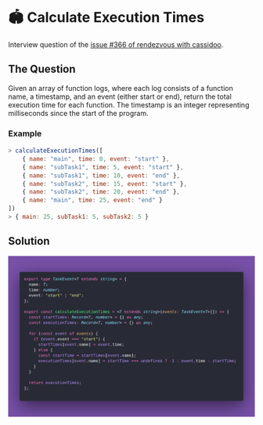 # 🏟️ Calculate Execution Times

Interview question of the [issue #366 of rendezvous with cassidoo](https://buttondown.com/cassidoo/archive/yesterdays-home-runs-dont-win-todays-games-babe/).

## The Question

Given an array of function logs, where each log consists of a function name, a timestamp, and an
event (either start or end), return the total execution time for each function.
The timestamp is an integer representing milliseconds since the start of the program.

### Example

```js
> calculateExecutionTimes([
    { name: "main", time: 0, event: "start" },
    { name: "subTask1", time: 5, event: "start" },
    { name: "subTask1", time: 10, event: "end" },
    { name: "subTask2", time: 15, event: "start" },
    { name: "subTask2", time: 20, event: "end" },
    { name: "main", time: 25, event: "end" }
])
> { main: 25, subTask1: 5, subTask2: 5 }
```

## Solution

![Code Polaroid](./code-screenshot.png)
